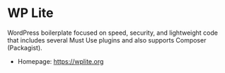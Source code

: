 # WP Lite

WordPress boilerplate focused on speed, security, and lightweight code that includes several Must Use plugins and also supports Composer (Packagist).

* Homepage: https://wplite.org
